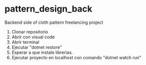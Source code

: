 # pattern_design_back
Backend side of cloth pattern freelancing project
1. Clonar repositorio
2. Abrir con visual code
3. Abrir terminal
4. Ejecutar "dotnet restore"
5. Esperar a que instale librerias.
6. Ejecutar proyecto en localhost con comando "dotnet watch run"
